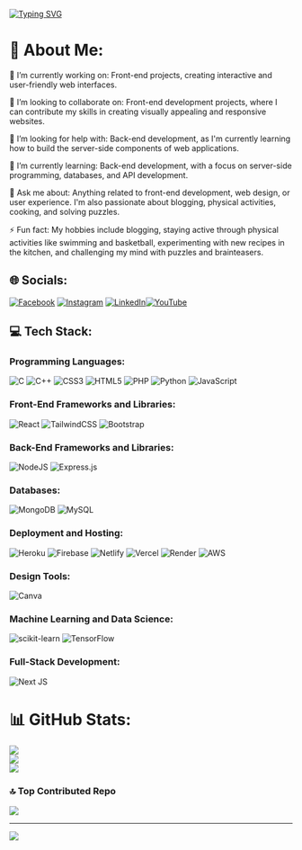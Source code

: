 <a href="https://git.io/typing-svg"><img src="https://readme-typing-svg.demolab.com?font=Fira+Code&weight=700&size=30&pause=1000&color=3893F7&random=false&width=435&lines=This+is+me+Vikash+Bharal" alt="Typing SVG" /></a>
# 💫 About Me:
🔭 I’m currently working on: Front-end projects, creating interactive and user-friendly web interfaces.

👯 I’m looking to collaborate on: Front-end development projects, where I can contribute my skills in creating visually appealing and responsive websites.

🤝 I’m looking for help with: Back-end development, as I'm currently learning how to build the server-side components of web applications.

🌱 I’m currently learning: Back-end development, with a focus on server-side programming, databases, and API development.

💬 Ask me about: Anything related to front-end development, web design, or user experience. I'm also passionate about blogging, physical activities, cooking, and solving puzzles.

⚡ Fun fact: My hobbies include blogging, staying active through physical activities like swimming and basketball, experimenting with new recipes in the kitchen, and challenging my mind with puzzles and brainteasers.



## 🌐 Socials:
[![Facebook](https://img.shields.io/badge/Facebook-%231877F2.svg?logo=Facebook&logoColor=white)](https://m.facebook.com/vikash.bharal?ref=bookmarks) [![Instagram](https://img.shields.io/badge/Instagram-%23E4405F.svg?logo=Instagram&logoColor=white)](https://www.instagram.com/its_me_vikash18/) [![LinkedIn](https://img.shields.io/badge/LinkedIn-%230077B5.svg?logo=linkedin&logoColor=white)](www.linkedin.com/in/vikash-bharal-5a2a49238)[![YouTube](https://img.shields.io/badge/YouTube-%23FF0000.svg?logo=YouTube&logoColor=white)](www.linkedin.com/in/vikash-bharal-5a2a49238) 

## 💻 Tech Stack:

### Programming Languages:

![C](https://img.shields.io/badge/c-%2300599C.svg?style=for-the-badge&logo=c&logoColor=white) 
![C++](https://img.shields.io/badge/c++-%2300599C.svg?style=for-the-badge&logo=c%2B%2B&logoColor=white) 
![CSS3](https://img.shields.io/badge/css3-%231572B6.svg?style=for-the-badge&logo=css3&logoColor=white) 
![HTML5](https://img.shields.io/badge/html5-%23E34F26.svg?style=for-the-badge&logo=html5&logoColor=white) 
![PHP](https://img.shields.io/badge/php-%23777BB4.svg?style=for-the-badge&logo=php&logoColor=white) 
![Python](https://img.shields.io/badge/python-3670A0?style=for-the-badge&logo=python&logoColor=ffdd54) 
![JavaScript](https://img.shields.io/badge/javascript-%23323330.svg?style=for-the-badge&logo=javascript&logoColor=%23F7DF1E) 

### Front-End Frameworks and Libraries:

![React](https://img.shields.io/badge/react-%2320232a.svg?style=for-the-badge&logo=react&logoColor=%2361DAFB) 
![TailwindCSS](https://img.shields.io/badge/tailwindcss-%2338B2AC.svg?style=for-the-badge&logo=tailwind-css&logoColor=white) 
![Bootstrap](https://img.shields.io/badge/bootstrap-%238511FA.svg?style=for-the-badge&logo=bootstrap&logoColor=white) 

### Back-End Frameworks and Libraries:

![NodeJS](https://img.shields.io/badge/node.js-6DA55F?style=for-the-badge&logo=node.js&logoColor=white) 
![Express.js](https://img.shields.io/badge/express.js-%23404d59.svg?style=for-the-badge&logo=express&logoColor=%2361DAFB) 

### Databases:

![MongoDB](https://img.shields.io/badge/MongoDB-%234ea94b.svg?style=for-the-badge&logo=mongodb&logoColor=white) 
![MySQL](https://img.shields.io/badge/mysql-4479A1.svg?style=for-the-badge&logo=mysql&logoColor=white) 

### Deployment and Hosting:

![Heroku](https://img.shields.io/badge/heroku-%23430098.svg?style=for-the-badge&logo=heroku&logoColor=white) 
![Firebase](https://img.shields.io/badge/firebase-%23039BE5.svg?style=for-the-badge&logo=firebase) 
![Netlify](https://img.shields.io/badge/netlify-%23000000.svg?style=for-the-badge&logo=netlify&logoColor=#00C7B7) 
![Vercel](https://img.shields.io/badge/vercel-%23000000.svg?style=for-the-badge&logo=vercel&logoColor=white) 
![Render](https://img.shields.io/badge/Render-%46E3B7.svg?style=for-the-badge&logo=render&logoColor=white) 
![AWS](https://img.shields.io/badge/AWS-%23FF9900.svg?style=for-the-badge&logo=amazon-aws&logoColor=white) 

### Design Tools:

![Canva](https://img.shields.io/badge/Canva-%2300C4CC.svg?style=for-the-badge&logo=Canva&logoColor=white) 

### Machine Learning and Data Science:

![scikit-learn](https://img.shields.io/badge/scikit--learn-%23F7931E.svg?style=for-the-badge&logo=scikit-learn&logoColor=white) 
![TensorFlow](https://img.shields.io/badge/TensorFlow-%23FF6F00.svg?style=for-the-badge&logo=TensorFlow&logoColor=white) 

### Full-Stack Development:

![Next JS](https://img.shields.io/badge/Next-black?style=for-the-badge&logo=next.js&logoColor=white) 

# 📊 GitHub Stats:
![](https://github-readme-stats.vercel.app/api?username=Vikash4110&theme=radical&hide_border=false&include_all_commits=false&count_private=false)<br/>
![](https://github-readme-streak-stats.herokuapp.com/?user=Vikash4110&theme=radical&hide_border=false)<br/>
![](https://github-readme-stats.vercel.app/api/top-langs/?username=Vikash4110&theme=radical&hide_border=false&include_all_commits=false&count_private=false&layout=compact)

### 🔝 Top Contributed Repo
![](https://github-contributor-stats.vercel.app/api?username=Vikash4110&limit=5&theme=algolia&combine_all_yearly_contributions=true)

---
[![](https://visitcount.itsvg.in/api?id=Vikash4110&icon=0&color=0)](https://visitcount.itsvg.in)

<!-- Proudly created with GPRM ( https://gprm.itsvg.in ) -->
